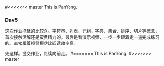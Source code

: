 #<<<<<<< master
This is PanYong.

### Day5
这次作业拖延的比较久。字符串、列表、元组、字典、集合、排序、切片等概念，首次接触理解还是蛮费精力的。最后是看演示视频，一步一步跟着走一遍完成练习的。直接跟着视频模仿比阅读效率高。

先这样。提交作业，继续向前走。
#=======
This is PanYong.
#>>>>>>> master
